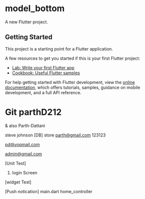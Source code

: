# model_bottom

A new Flutter project.

## Getting Started

This project is a starting point for a Flutter application.

A few resources to get you started if this is your first Flutter project:

- [Lab: Write your first Flutter app](https://docs.flutter.dev/get-started/codelab)
- [Cookbook: Useful Flutter samples](https://docs.flutter.dev/cookbook)

For help getting started with Flutter development, view the
[online documentation](https://docs.flutter.dev/), which offers tutorials,
samples, guidance on mobile development, and a full API reference.

# Git parthD212
& also
Parth-Dattani 

steve johnson
[DB] store
parth@gmail.com 
123123

pd@yopmail.com

admin@gmail.com


[Unit Test]
1. login Screen

[widget Test]

[Push notication]
main.dart
home_controller
